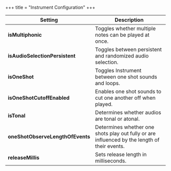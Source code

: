 +++
title = "Instrument Configuration"
+++

| Setting                      | Description |
|------------------------------|----------------------------------------------------------------------------|
| **isMultiphonic**                | Toggles whether multiple notes can be played at once.                                        |
| **isAudioSelectionPersistent**   | Toggles between persistent and randomized audio selection.                                   |
| **isOneShot**                    | Toggles Instrument between one shot sounds and loops.                                        |
| **isOneShotCutoffEnabled**       | Enables one shot sounds to cut one another off when played.                                  |
| **isTonal**                      | Determines whether audios are tonal or atonal.                                               |
| **oneShotObserveLengthOfEvents** | Determines whether one shots play out fully or are influenced by the length of their events. |
| **releaseMillis**                | Sets release length in milliseconds.                                                         |
